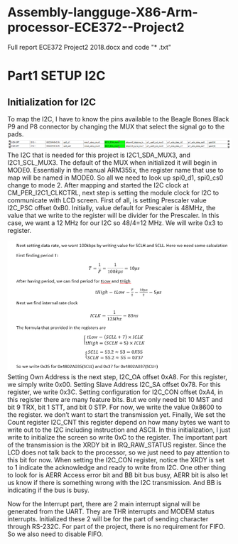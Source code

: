 # Assembly-langguge-X86-Arm-processor-ECE372--Project2
Full report ECE372 Project2 2018.docx and code "* .txt"
# Part1 SETUP I2C
## Initialization for I2C
To map the I2C, I have to know the pins available to the Beagle Bones Black P9 and P8 connector by changing the MUX that select the signal go to the pads.
 ![alt-text](https://github.com/Phasor2/Assembly-langguge-X86-Arm-processor-ECE372--Project2/blob/master/MUX.png)
The I2C that is needed for this project is I2C1_SDA_MUX3, and I2C1_SCL_MUX3. The default of the MUX when initialized it will begin in MODE0. Essentially in the manual ARM355x, the register name that use to map will be named in MODE0. So all we need to look up spi0_d1, spi0_cs0 change to mode 2.
After mapping and started the I2C clock at CM_PER_I2C1_CLKCTRL, next step is setting the module clock for I2C to communicate with LCD screen. First of all, is setting Prescaler value I2C_PSC offset 0xB0. Initially, value default for Prescaler is 48MHz, the value that we write to the register will be divider for the Prescaler. In this case, we want a 12 MHz for our I2C so 48/4=12 MHz. We will write 0x3 to register. 

![alt-text](https://github.com/Phasor2/Assembly-langguge-X86-Arm-processor-ECE372--Project2/blob/master/Caculation.png)
Setting Own Address is the next step, I2C_OA offset 0xA8. For this register, we simply write 0x00.
Setting Slave Address I2C_SA offset 0x78. For this register, we write 0x3C.
Setting configuration for I2C_CON offset 0xA4, in this register there are many feature bits. But we only need bit 10 MST and bit 9 TRX, bit 1 STT, and bit 0 STP. For now, we write the value 0x8600 to the register. we don’t want to start the transmission yet.
Finally, We set the Count register I2C_CNT this register depend on how many bytes we want to write out to the I2C including instruction and ASCII. In this initialization, I just write to initialize the screen so write 0xC to the register.
The important part of the transmission is the XRDY bit in IRQ_RAW_STATUS register. Since the LCD does not talk back to the processor, so we just need to pay attention to this bit for now.
When setting the I2C_CON register, notice the XRDY is set to 1 indicate the acknowledge and ready to write from I2C. One other thing to look for is AERR Access error bit and BB bit bus busy, AERR bit is also let us know if there is something wrong with the I2C transmission. And BB is indicating if the bus is busy.
	
Now for the Interrupt part, there are 2 main interrupt signal will be generated from the UART. They are THR interrupts and MODEM status interrupts. Initialized these 2 will be for the part of sending character through RS-232C.
For part of the project, there is no requirement for FIFO. So we also need to disable FIFO.
